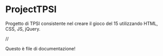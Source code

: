 ProjectTPSI
===========

Progetto di TPSI consistente nel creare il gioco del 15 utilizzando HTML, CSS, JS, jQuery.

//

Questo è file di documentazione!
